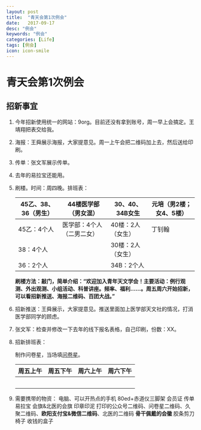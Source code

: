 ```yaml
---
layout: post
title:  "青天会第1次例会"
date:   2017-09-17
desc: "例会"
keywords: "例会"
categories: [Life]
tags: [例会]
icon: icon-smile
---
```




# 青天会第1次例会

## 招新事宜

1. 今年招新使用统一的网站：9org。目前还没有拿到账号，周一早上会搞定。王靖翔把表交给我。

2. 海报：王舜展示海报，大家提意见。周一上午会把二维码加上去，然后送给印刷。

3. 传单：张文军展示传单。

4. 去年的易拉宝还能用。

5. 刷楼。时间：周四晚。排班表：

   | 45乙、38、36（男生） | 44楼医学部（男女混）   | 30、40、34B女生 | 元培（男2楼；女4、5楼） |
   | ------------- | ------------- | ----------- | ------------- |
   | 45乙：4个人       | 医学部：4个人（二男二女） | 40楼：2人（女生）  | 丁钊翰           |
   | 38：4个人        |               | 30楼：2人（女生）  |               |
   | 36：2个人        |               | 34B：2个人     |               |

   __刷楼方法：敲门，简单介绍：“欢迎加入青年天文学会！主要活动：例行观测、外出观测、小组活动、科普讲座。频率、福利……。周五周六开始招新，可以看招新推送、海报二维码、百团大战。”__

6. 招新推送：王舜展示，大家提意见。推送里面加上医学部天文社的情况，打消医学部同学的顾虑。

7. 张文军：检查并修改一下去年的线下报名表格，自己印刷，份数：XX。

8. 招新排班表：

   制作问卷星，当场填[问卷星](https://www.wjx.cn/jq/16592948.aspx)。

   | 周五上午 | 周五下午 | 周六上午 | 周六下午 |
   | ---- | ---- | ---- | ---- |
   |      |      |      |      |
   |      |      |      |      |
   |      |      |      |      |
   |      |      |      |      |
   |      |      |      |      |

9. 需要携带的物资：
   电脑、可以开热点的手机
   80ed+赤道仪三脚架
   会员证
   传单
   易拉宝
   会旗&北医的会旗
   印章印泥
   打印的公众号二维码、问卷星二维码、久聚二维码、**欧阳支付宝&微信二维码**、北医的二维码
   **骨干佩戴的会徽**
   胶条剪刀
   椅子
   收钱的盒子
